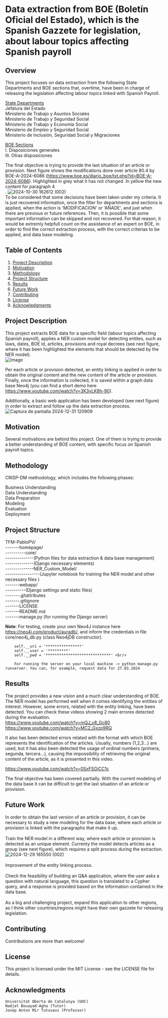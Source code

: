 # Data extraction from BOE (Boletín Oficial del Estado), which is the Spanish Gazzete for legislation, about labour topics affecting Spanish payroll
## Overview
This project focuses on data extraction from the following State Departments and BOE sections that, overtime, have been in charge of releasing the legislation affecting labour topics linked with Spanish Payroll.

<ins>State Departments</ins><br/>
Jefatura del Estado<br/>
Ministerio de Trabajo y Asuntos Sociales<br/>
Ministerio de Trabajo y Seguridad Social<br/>
Ministerio de Trabajo y Economía Social<br/>
Ministerio de Empleo y Seguridad Social<br/>
Ministerio de Inclusión, Seguridad Social y Migraciones<br/>

<ins>BOE Sections</ins><br/>
I. Disposiciones generales<br/>
III. Otras disposiciones<br/>

The final objective is trying to provide the last situation of an article or provision. Next figure shows the modifications done over article 80.4 by BOE-A-2024-6086 (https://www.boe.es/diario_boe/txt.php?id=BOE-A-2024-6086). Highlighted in grey what it has not changed. In yellow the new content for paragraph 4<br/>.
![2024-10-30 162612 (002)](https://github.com/user-attachments/assets/b27f4213-390e-4896-aa66-ad061644f4d0)
<br/>
To be considered that some decisions have been taken under my criteria. It is just recovered information, once the filter for departments and sections is applied, when the action is 'MODIFICACION' or 'AÑADE', and just when there are previous or future references. Then, it is possible that some important information can be skipped and not recovered. For that reason, it would be extremly helpfull count on the assistance of an expert on BOE, in order to find the correct extraction process, with the correct criterias to be applied, and data base modeling.

## Table of Contents
1. [Project Description](#project-description)
2. [Motivation](#motivation)
3. [Methodology](#methodology)
4. [Project Structure](#project-structure)
5. [Results](#results)
6. [Future Work](#future-work)
7. [Contributing](#contributing)
8. [License](#license)
9. [Acknowledgments](#acknowledgments)

## Project Description
This project extracts BOE data for a specific field (labour topics affecting Spanish payroll), applies a NER custom model for detecting entites, such as laws, dates, BOE id, articles, provisions and royal decrees (see next figure, where it has been highlighted the elements that should be detected by the NER model).  <br/>
![image](https://github.com/user-attachments/assets/25924145-9e7e-49d3-a936-a708d3df1fd2)

Per each article or provision detected, an entity linking is applied in order to obtain the original content and the new content of the article or provision. Finally, once the information is collected, it is saved within a graph data base Neo4j (you can find a short demo here https://www.youtube.com/watch?v=3K3vLK8h-90). <br/>

Additionally, a basic web application has been developed (see next figure) in order to extract and follow up the data extraction process. <br/>
![Captura de pantalla 2024-12-31 120909](https://github.com/user-attachments/assets/17937f2d-ad45-4ee8-8dd8-bcbf87339bbe)

## Motivation
Several motivations are behind this project. One of them is trying to provide a better understanding of BOE content, with specific focus on Spanish payroll topics.

## Methodology

CRISP-DM methodology, which includes the following phases:<br/>

Business Understanding<br/>
Data Understanding<br/>
Data Preparation<br/>
Modeling<br/>
Evaluation<br/>
Deployment<br/>

## Project Structure

TFM-PabloPV/<br/>
-------homepage/<br/>
----------core/<br/>
--------------(Python files for data extraction & data base management)<br/> 
--------------(Django necessary elements)<br/> 
--------------NER_Custom_Model/<br/>
-----------------(Jupyter notebook for training the NER model and other necessary files ) <br/> 
-------webapp/<br/>
----------(Django settings and static files) <br/> 
-------.gitattributes<br/> 
-------.gitignore<br/> 
-------LICENSE<br/> 
-------README.md <br/> 
-------manage.py (for running the Django server) <br/> 

**Note**: For testing, create your own Neo4J instance here https://neo4j.com/product/auradb/, and inform the credentials in file core/neo4j_db.py (class Neo4jDB constructor).<br/> 

        self.__uri = '****************'
        self.__user = '*********'
        self.__pwd = '*****************************' <br/>

        For running the server on your local machine -> python manage.py runserver. You can, for example, request data for 27.03.2024


## Results

The project provides a new vision and a much clear understanding of BOE. The NER model has performed well when it comes identifying the entities of interest. However, some errors, related with the entity linking, have been detected. You can check these videos showing 2 main errores detected during the evaluation. <br/> 
https://www.youtube.com/watch?v=mQJ_v8_Gc80 <br/> 
https://www.youtube.com/watch?v=MC2_Gxzo9RQ <br/> 

It also has been detected errors related with the format with which BOE represents the identification of the articles. Usually, numbers (1,2,3...) are used, but it has also been detected the usage of ordinal numbers (primera, segunda, tercera...), causing the impossibility of retrieving the original content of the article, as it is presented in this video.<br/> 

https://www.youtube.com/watch?v=0SxFSGjCC1c <br/> 

The final objective has been covered partially. With the current modeling of the data base it can be difficult to get the last situation of an article or provision.

## Future Work
In order to obtain the last version of an article or provision, it can be necessary to study a new modeling for the data base, where each article or provision is linked with the paragraphs that make it up.<br/><br/>
Train the NER model in a different way, where each article or provision is detected as an unique element. Currenty the model detects articles as a group (see next figure), which requires a split process during the extraction.<br/>
![2024-12-29 165550 (002)](https://github.com/user-attachments/assets/070e728c-e9cd-4a29-a03d-1b7c46123039)<br/><br/>
Improvement of the entity linking process.<br/><br/>
Check the feasibility of building an Q&A application, where the user asks a question with natural language, this question is translated to a Cypher query, and a response is provided based on the information contained in the data base.<br/><br/>
As a big and challenging project, expand this application to other regions, as I think other countries/regions might have their own gazzete for releasing legislation.<br/>

## Contributing
Contributions are more than welcome!
## License
This project is licensed under the MIT License - see the LICENSE file for details.
## Acknowledgments
    Universitat Oberta de Catalunya (UOC)
    Nadjet Bouayad-Agha (Tutor)
    Josep Anton Mir Tutusaus (Professor)

